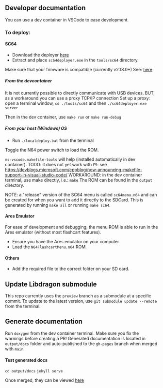 ## Developer documentation

You can use a dev container in VSCode to ease development.


### To deploy:
#### SC64
* Download the deployer [here](https://github.com/Polprzewodnikowy/SummerCart64/releases/download/v2.18.0/sc64-deployer-windows-v2.18.0.zip)
* Extract and place `sc64deployer.exe` in the `tools/sc64` directory.

Make sure that your firmware is compatible (currently v2.18.0+)
See: [here](https://github.com/Polprzewodnikowy/SummerCart64/blob/v2.18.0/docs/00_quick_startup_guide.md#firmware-backupupdate)

##### From the devcontainer
It is not currently possible to directly communicate with USB devices.
BUT, as a workaround you can use a proxy TCP/IP connection
Set up a proxy: open a terminal window, `cd ./tools/sc64` and then `./sc64deployer.exe server`

Then in the dev container, use `make run` or `make run-debug`


##### From your host (Windows) OS

* Run `./localdeploy.bat` from the terminal

Toggle the N64 power switch to load the ROM.

`ms-vscode.makefile-tools` will help (installed automatically in dev container).
TODO: it does not yet work with `F5`: see https://devblogs.microsoft.com/cppblog/now-announcing-makefile-support-in-visual-studio-code/
WORKAROUND: in the dev container terminal, use make directly, i.e.: `make`
The ROM can be found in the `output` directory.

NOTE: a "release" version of the SC64 menu is called `sc64menu.n64` and can be created for when you want to add it directly to the SDCard. This is generated by running `make all` or running `make sc64`.

#### Ares Emulator
For ease of development and debugging, the menu ROM is able to run in the Ares emulator (without most flashcart features).

* Ensure you have the Ares emulator on your computer.
* Load the `N64FlashcartMenu.n64` ROM.

#### Others
* Add the required file to the correct folder on your SD card.


## Update Libdragon submodule
This repo currently uses the `preview` branch as a submodule at a specific commit.
To update to the latest version, use `git submodule update --remote` from the terminal.

## Generate documentation
Run `doxygen` from the dev container terminal.
Make sure you fix the warnings before creating a PR!
Generated documentation is located in `output/docs` folder and auto-published to the `gh-pages` branch when merged with `main`.

#### Test generated docs
`cd output/docs`
`jekyll serve`


Once merged, they can be viewed [here](https://polprzewodnikowy.github.io/N64FlashcartMenu/)
